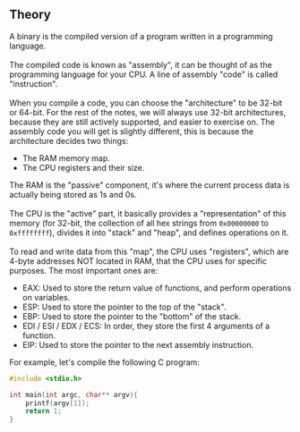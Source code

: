 ## Theory

A binary is the compiled version of a program written in a programming language.\
\
The compiled code is known as "assembly", it can be thought of as the programming language for your CPU. A line of assembly "code" is called "instruction".\
\
When you compile a code, you can choose the "architecture" to be 32-bit or 64-bit. For the rest of the notes, we will always use 32-bit architectures, because they are still actively supported, and easier to exercise on. The assembly code you will get is slightly different, this is because the architecture decides two things:
- The RAM memory map.
- The CPU registers and their size.



The RAM is the "passive" component, it's where the current process data is actually being stored as 1s and 0s.\
\
The CPU is the "active" part, it basically provides a "representation" of this memory (for 32-bit, the collection of all hex strings from `0x00000000` to `0xffffffff`), divides it into "stack" and "heap", and defines operations on it.\
\
To read and write data from this "map", the CPU uses "registers", which are 4-byte addresses NOT located in RAM, that the CPU uses for specific purposes. The most important ones are:
- EAX: Used to store the return value of functions, and perform operations on variables.
- ESP: Used to store the pointer to the top of the "stack".
- EBP: Used to store the pointer to the "bottom" of the stack.
- EDI / ESI / EDX / ECS: In order, they store the first 4 arguments of a function.
- EIP: Used to store the pointer to the next assembly instruction.

For example, let's compile the following C program:

```C
#include <stdio.h>

int main(int argc, char** argv){
    printf(argv[1]);
    return 1;
}
```


